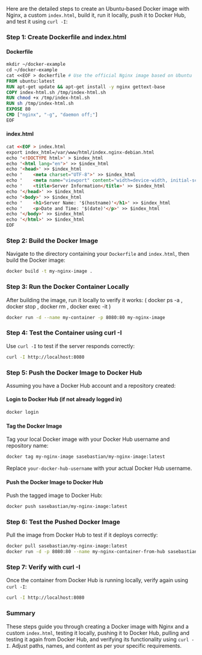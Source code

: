 Here are the detailed steps to create an Ubuntu-based Docker image with Nginx, a custom `index.html`, build it, run it locally, push it to Docker Hub, and test it using `curl -I`:

### Step 1: Create Dockerfile and index.html

#### Dockerfile

```dockerfile
mkdir ~/docker-example
cd ~/docker-example
cat <<EOF > dockerfile # Use the official Nginx image based on Ubuntu
FROM ubuntu:latest
RUN apt-get update && apt-get install -y nginx gettext-base
COPY index-html.sh /tmp/index-html.sh 
RUN chmod +x /tmp/index-html.sh
RUN sh /tmp/index-html.sh
EXPOSE 80
CMD ["nginx", "-g", "daemon off;"]
EOF
```

#### index.html

```html
cat <<EOF > index.html
export index_html=/var/www/html/index.nginx-debian.html
echo '<!DOCTYPE html>' > $index_html
echo '<html lang="en">' >> $index_html
echo '<head>' >> $index_html
echo '    <meta charset="UTF-8">' >> $index_html
echo '    <meta name="viewport" content="width=device-width, initial-scale=1.0">' >> $index_html
echo '    <title>Server Information</title>' >> $index_html
echo '</head>' >> $index_html
echo '<body>' >> $index_html
echo '    <h1>Server Name: '$(hostname)'</h1>' >> $index_html
echo '    <p>Date and Time: '$(date)'</p>' >> $index_html
echo '</body>' >> $index_html
echo '</html>' >> $index_html
EOF
```

### Step 2: Build the Docker Image

Navigate to the directory containing your `Dockerfile` and `index.html`, then build the Docker image:

```bash
docker build -t my-nginx-image .
```

### Step 3: Run the Docker Container Locally

After building the image, run it locally to verify it works: ( docker ps -a , docker stop , docker rm , docker exec -it )

```bash
docker run -d --name my-container -p 8080:80 my-nginx-image
```

### Step 4: Test the Container using curl -I

Use `curl -I` to test if the server responds correctly:

```bash
curl -I http://localhost:8080
```

### Step 5: Push the Docker Image to Docker Hub

Assuming you have a Docker Hub account and a repository created:

#### Login to Docker Hub (if not already logged in)

```bash
docker login
```

#### Tag the Docker Image

Tag your local Docker image with your Docker Hub username and repository name:

```bash
docker tag my-nginx-image sasebastian/my-nginx-image:latest
```

Replace `your-docker-hub-username` with your actual Docker Hub username.

#### Push the Docker Image to Docker Hub

Push the tagged image to Docker Hub:

```bash
docker push sasebastian/my-nginx-image:latest
```

### Step 6: Test the Pushed Docker Image

Pull the image from Docker Hub to test if it deploys correctly:

```bash
docker pull sasebastian/my-nginx-image:latest
docker run -d -p 8080:80 --name my-nginx-container-from-hub sasebastian/my-nginx-image:latest
```

### Step 7: Verify with curl -I

Once the container from Docker Hub is running locally, verify again using `curl -I`:

```bash
curl -I http://localhost:8080
```

### Summary

These steps guide you through creating a Docker image with Nginx and a custom `index.html`, testing it locally, pushing it to Docker Hub, pulling and testing it again from Docker Hub, and verifying its functionality using `curl -I`. Adjust paths, names, and content as per your specific requirements.
